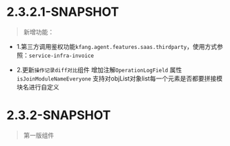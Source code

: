 # 2.3.2.1-SNAPSHOT

> 新增功能：

- 1.第三方调用鉴权功能`kfang.agent.features.saas.thirdparty`，使用方式参照：`service-infra-invoice`
  
- 2.更新`操作记录diff对比`组件 
    增加注解`OperationLogField` 属性`isJoinModuleNameEveryone`
    支持对objList对象list每一个元素是否都要拼接模块名进行自定义 
# 2.3.2-SNAPSHOT

> 第一版组件
